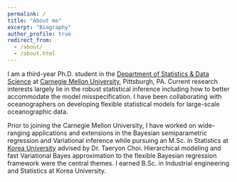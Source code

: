 ```yaml
---
permalink: /
title: "About me"
excerpt: "Biography"
author_profile: true
redirect_from: 
  - /about/
  - /about.html
---
```



I am a third-year Ph.D. student in the [Department of Statistics & Data Science](http://www.stat.cmu.edu/) at [Carnegie Mellon University](https://www.cmu.edu), Pittsburgh, PA. Current research interests largely lie in the robust statistical inference including how to better accommodate the model misspecification. I have been collaborating with oceanographers on developing flexible statistical models for large-scale oceanographic data. 

Prior to joining the Carnegie Mellon University, I have worked on wide-ranging applications and extensions in the Bayesian semiparametric regression and Variational inference while pursuing an M.Sc. in Statistics at [Korea University](http://korea.edu) advised by Dr. Taeryon Choi. Hierarchical modeling and fast Variational Bayes approximation to the flexible Bayesian regression framework were the central themes. I earned B.Sc. in Industrial engineering and Statistics at Korea University.
